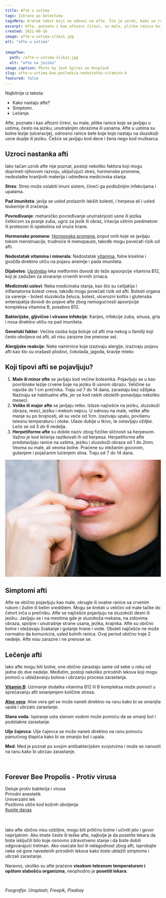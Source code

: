 ```yaml
---
title: Afte u ustima
tags: Ishrana po bolestima
tagsMeta: Kratak tekst koji se odnosi na afte. Šta je uzrok, kako se razlikuju i kako ih prepoznati. Neke od metoda prirodnog tretmana afti.
excerpt: Afte, poznate i kao aftozni čirevi, su male, plitke ranice koje se javljaju u ustima.
created: 2022-08-16
image: afte-u-ustima-slika1.jpg
alt: "afte u ustima"

imageTwo:
  path: /afte-u-ustima-slika1.jpg
  alt: "afte na jeziku"
image_caption: Photo by Josh Spires on Unsplash
slug: afte-u-ustima-kao-posledica-nedostatka-vitamina-b
featured: false
---
```



<div class="text-component line-height-lg v-space-md">

<div class="tldr-box">
  <div class="tldr-box__content">
	<span class="text-base font-bold">Najbitnije iz teksta:</span>
    <ul class="list list--ul margin-top-sm margin-bottom-0">
      <li>Kako nastaju afte?</li>
      <li>Simptomi.</li>
      <li>Lečenje.</li>
    </ul>
  </div>
</div>


Afte, poznate i kao aftozni čirevi, su male, plitke ranice koje se javljaju u ustima, često na jeziku, unutrašnjim obrazima ili usnama. Afte u ustima su bolne lezije (ulceracije), odnosno ranice bele boje koje nastaju na sluzokoži usne duplje ili jeziku. Češće se javljaju kod dece i žena nego kod muškarca.

## Uzroci nastanka afti
Iako tačan uzrok afte nije poznat, postoji nekoliko faktora koji mogu doprineti njihovom razvoju, uključujući stres, hormonske promene, nedostatke hranljivih materija i određena medicinska stanja.

**Stres**: Stres može oslabiti imuni sistem, čineći ga podložnijim infekcijama i upalama.

**Pad imuniteta**: javlja se usled prolaznih lakših bolesti, i herpesa ali i usled leukemije ili zračenja.

**Povređivanje**: mehaničko povređivanje unutrašnjosti usne ili jezika četkicom za pranje zuba, ugriz za jezik ili obraz, iritacija oštrim predmetom ili protezom ili opekotina od vruće hrane.

**Hormonske promene**: [Hormonske promene]( https://my.clevelandclinic.org/health/articles/11192-hormones-and-oral-health), poput onih koje se javljaju tokom menstruacije, trudnoće ili menopauze, takođe mogu povećati rizik od afti.

**Nedostatak vitamina i minerala**: Nedostatak [vitamina]( https://www.healthdirect.gov.au/mouth-sores-and-ulcers), folne kiseline i gvožđa direktno utiču na pojavu anemije i pada imuniteta.

**Dijabetes**: [Upotreba]( https://www.mayoclinic.org/drugs-supplements/alogliptin-and-metformin-oral-route/side-effects/drg-20060759) leka metformin dovodi do teže apsorpcije vitamina B12, koji je zadužen za stvaranje crvenih krvnih zrnaca.

**Medicinski uslovi**: Neka medicinska stanja, kao što su celijakija i inflamatorna bolest creva, takođe mogu povećati rizik od afti. Bolesti organa za varenje - bolest sluzokoža želuca, bolest, ulcerozni kolitis i glutenska enteropatija dovodi do pojave afte zbog nemogućnosti apsorpcije kompleksa vitamina B, posebno B12.

**Bakterijske, gljivične i virusne infekcije**: Karijes, infekcije zuba, sinusa, grla i nosa direktno utiču na pad imuniteta.

**Genetski faktor**: Većina osoba koja boluje od afti ima nekog u familiji koji često oboljeva od afti, ali nisu zarazne (ne prenose se).

**Alergijske reakcije**: Neke namirnice koje izazivaju alergije, izazivaju pojavu afti kao što su orašasti plodovi, čokolada, jagoda, kravlje mleko
 

## Koji tipovi afti se pojavljuju?
1. **Male ili minor afte** se javljaju kod većine bolesnika. Pojavljuju se u kao površinske lezije crvene boje na jeziku ili usnom obrazu. Veličine su najviše do 1 cm prečnika. Traju od 7 do 14 dana, zarastaju bez ožiljaka. Nazivaju se habitualne afte, jer se kod nekih obolelih ponavljaju nekoliko meseci.
2. **Velike ili major afte** se javljaju retko. Izlaze najčešće na jeziku, sluzokoži obraza, resici, jeziku i mekom nepcu. U odnosu na male, velike afte manje su po brojnosti, ali su veće od 1cm. Izazivaju upalu, povišenu telesnu temperaturu i otoke. Ulaze dublje u tkivo, te ostavljaju ožiljke. Leče se od 3 do 6 nedelja.
3. **Herpetiforme afte** su dobile naziv zbog fizičke sličnosti sa herpesom. Važno je kod lečenja razlikovati ih od herpesa. Herpetiforme afte predstavljaju ranice na ustima, jeziku i sluzokoži obraza od 1 do 2mm. Veoma su male, ali veoma bolne. Praćene su otežanim govorom, gutanjem i pojačanim lučenjem slina. Traju od 7 do 14 dana.

![simptomi afti](./images/afte_2.webp)
   
## Simptomi afti
Afte se obično pojavljuju kao male, okrugle ili ovalne ranice sa crvenim rubom i žutim ili belim središtem. Mogu se kretati u veličini od male tačke do četvrt inča u prečniku. Afte se najčešće pojavljuju na sluzokoži desni ili jeziku. Javljaju se i na mestima gde je sluzokoža mekana, na zidovima obraza, spoljne i unutrašnje strane usana, jezika, krajnika. Afte su obično bolne i otežavaju žvakanje i gutanje hrane i vode. Oboleli najčešće ne može normalno da komunicira, usled bolnih ranica. Ovaj period obično traje 2 nedelje. Afte nisu zarazne i ne prenose se.

## Lečenje afti
Iako afte mogu biti bolne, one obično zarastaju same od sebe u roku od jedne do dve nedelje. Međutim, postoji nekoliko prirodnih lekova koji mogu pomoći u ublažavanju bolova i ubrzanju procesa zarastanja.

[**Vitamin B**]( https://flpshop.rs/dodaci-ishrani/11635/forever-b12-plus/360000954255/personal.html): Uzimanje dodatka vitamina B12 ili B kompleksa može pomoći u sprečavanju afti smanjenjem količine stresa.

[**Aloe vera**]( https://flpshop.rs/napici/11837/forever-aloe-vera-gelhttps://flpshop.rs/dodaci-ishrani/11635/forever-b12-plus/360000954255/personal.html): Aloe vera gel se može naneti direktno na ranu kako bi se smanjila upala i ubrzalo zarastanje.

**Slana voda**: Ispiranje usta slanom vodom može pomoću da se smanji bol i podstakne zarastanje.

**Ulje čajevca**: Ulje čajevca se može naneti direktno na ranu pomoću pamučnog štapića kako bi se smanjio bol i upala.

**Med**: Med je poznat po svojim antibakterijskim svojstvima i može se nanositi na ranu kako bi ubrzao zarastanje.

<br>

<div class="text-component__block padding-y-md padding-x-md radius-lg margin-top-md bg-white">
	<div class="grid gap-sm">
		<div class="col-4@md">
			<g-image class="" src="~/assets/img/forever_bee_propolis.webp" alt="propolis u tabletama"></g-image>
		</div> 
		<div class="col-8@md">
			<div class="flex flex-wrap gap-sm items-center">
				<div class="">
					<h2 class="text-lg">Forever Bee Propolis - Protiv virusa</h2>
				</div>
        <div class="grid margin-bottom-lg gap-xxs">
					<div class="flex items-center text-sm">
						<g-image style="width: auto !important;" class="margin-left-important" src="~/assets/img/check.svg"></g-image>
					Deluje protiv bakterija i virusa
					</div>
          <div class="flex items-center text-sm">
						<g-image style="width: auto !important;" class="margin-left-important" src="~/assets/img/check.svg"></g-image>
						Prirodni anestetik
					</div>
          <div class="flex items-center text-sm">
						<g-image style="width: auto !important;" class="margin-left-important" src="~/assets/img/check.svg"></g-image>
							Univerzalni lek 
					</div>
           <div class="flex items-center text-sm">
						<g-image style="width: auto !important;" class="margin-left-important" src="~/assets/img/check.svg"></g-image>
						 Pozitivno utiče kod kožnih oboljenja
					</div>
        </div>
			</div>
			<div class="flex gap-md@sm gap-md flex-column flex-row@sm padding-top-lg justify-between@sm items-center">
				<a href="https://flpshop.rs/dodaci-ishrani/11654/forever-bee-propolis/360000954255/personal.html" class="kupiteCTA btn btn--primary flex-grow center-between@lg justify-center btn--md">
					Kupite danas
				</a>
				<g-image style="width: auto !important;" class="" src="~/assets/img/logo-futer.png"></g-image>
			</div>
		</div>
	</div>
</div>

<br>
<br>


Iako afte obično nisu ozbiljne, mogu biti prilično bolne i učiniti jelo i govor neprijatnim. Ako imate česte ili teške afte, najbolje je da posetite lekara da biste isključili bilo koje osnovno zdravstveno stanje i da biste dobili odgovarajući tretman. Ako osećate bol ili nelagodnost zbog afti, isprobajte neke od gore navedenih prirodnih lekova kako biste ublažili simptome i ubrzali zarastanje. 

Naravno, ukoliko su afte praćene **visokom telesnom temperaturom i opštom slabošću organizma**, neophodno je **posetiti lekara**.

<br>

*Foografije: Unsplash, Freepik, Pixabay*

</div>